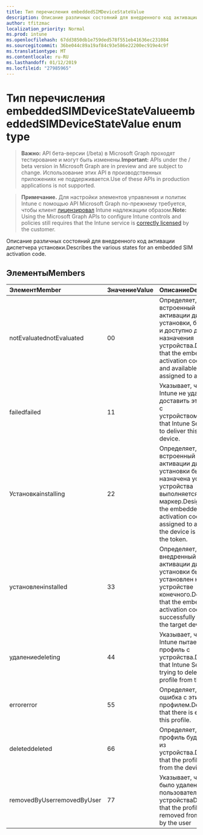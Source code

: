```yaml
---
title: Тип перечисления embeddedSIMDeviceStateValue
description: Описание различных состояний для внедренного код активации диспетчера установки.
author: tfitzmac
localization_priority: Normal
ms.prod: intune
ms.openlocfilehash: 67dd3850db1e759ded578f551eb41636ec231084
ms.sourcegitcommit: 36be044c89a19af84c93e586e22200ec919e4c9f
ms.translationtype: MT
ms.contentlocale: ru-RU
ms.lasthandoff: 01/12/2019
ms.locfileid: "27985965"
---
```

# <a name="embeddedsimdevicestatevalue-enum-type"></a><span data-ttu-id="d2e48-103">Тип перечисления embeddedSIMDeviceStateValue</span><span class="sxs-lookup"><span data-stu-id="d2e48-103">embeddedSIMDeviceStateValue enum type</span></span>

> <span data-ttu-id="d2e48-104">**Важно:** API бета-версии (/beta) в Microsoft Graph проходят тестирование и могут быть изменены.</span><span class="sxs-lookup"><span data-stu-id="d2e48-104">**Important:** APIs under the / beta version in Microsoft Graph are in preview and are subject to change.</span></span> <span data-ttu-id="d2e48-105">Использование этих API в производственных приложениях не поддерживается.</span><span class="sxs-lookup"><span data-stu-id="d2e48-105">Use of these APIs in production applications is not supported.</span></span>

> <span data-ttu-id="d2e48-106">**Примечание.** Для настройки элементов управления и политик Intune с помощью API Microsoft Graph по-прежнему требуется, чтобы клиент [лицензировал](https://go.microsoft.com/fwlink/?linkid=839381) Intune надлежащим образом.</span><span class="sxs-lookup"><span data-stu-id="d2e48-106">**Note:** Using the Microsoft Graph APIs to configure Intune controls and policies still requires that the Intune service is [correctly licensed](https://go.microsoft.com/fwlink/?linkid=839381) by the customer.</span></span>

<span data-ttu-id="d2e48-107">Описание различных состояний для внедренного код активации диспетчера установки.</span><span class="sxs-lookup"><span data-stu-id="d2e48-107">Describes the various states for an embedded SIM activation code.</span></span>
## <a name="members"></a><span data-ttu-id="d2e48-108">Элементы</span><span class="sxs-lookup"><span data-stu-id="d2e48-108">Members</span></span>
|<span data-ttu-id="d2e48-109">Элемент</span><span class="sxs-lookup"><span data-stu-id="d2e48-109">Member</span></span>|<span data-ttu-id="d2e48-110">Значение</span><span class="sxs-lookup"><span data-stu-id="d2e48-110">Value</span></span>|<span data-ttu-id="d2e48-111">Описание</span><span class="sxs-lookup"><span data-stu-id="d2e48-111">Description</span></span>|
|:---|:---|:---|
|<span data-ttu-id="d2e48-112">notEvaluated</span><span class="sxs-lookup"><span data-stu-id="d2e48-112">notEvaluated</span></span>|<span data-ttu-id="d2e48-113">0</span><span class="sxs-lookup"><span data-stu-id="d2e48-113">0</span></span>|<span data-ttu-id="d2e48-114">Определяет, что встроенный код активации диспетчера установки, бесплатное и доступно для назначения устройства.</span><span class="sxs-lookup"><span data-stu-id="d2e48-114">Designates that the embedded SIM activation code is free and available to be assigned to a device.</span></span>|
|<span data-ttu-id="d2e48-115">failed</span><span class="sxs-lookup"><span data-stu-id="d2e48-115">failed</span></span>|<span data-ttu-id="d2e48-116">1</span><span class="sxs-lookup"><span data-stu-id="d2e48-116">1</span></span>|<span data-ttu-id="d2e48-117">Указывает, что служба Intune не удалось доставить этот профиль с устройством.</span><span class="sxs-lookup"><span data-stu-id="d2e48-117">Designates that Intune Service failed to deliver this profile to a device.</span></span>|
|<span data-ttu-id="d2e48-118">Установка</span><span class="sxs-lookup"><span data-stu-id="d2e48-118">installing</span></span>|<span data-ttu-id="d2e48-119">2</span><span class="sxs-lookup"><span data-stu-id="d2e48-119">2</span></span>|<span data-ttu-id="d2e48-120">Определяет, что встроенный код активации диспетчера установки была назначена устройства и устройства выполняется установка маркер.</span><span class="sxs-lookup"><span data-stu-id="d2e48-120">Designates that the embedded SIM activation code has been assigned to a device and the device is installing the token.</span></span>|
|<span data-ttu-id="d2e48-121">установлен</span><span class="sxs-lookup"><span data-stu-id="d2e48-121">installed</span></span>|<span data-ttu-id="d2e48-122">3</span><span class="sxs-lookup"><span data-stu-id="d2e48-122">3</span></span>|<span data-ttu-id="d2e48-123">Определяет, что внедренный код активации диспетчера установки был успешно установлен на устройстве конечного.</span><span class="sxs-lookup"><span data-stu-id="d2e48-123">Designates that the embedded SIM activation code has been successfully installed on the target device.</span></span>|
|<span data-ttu-id="d2e48-124">удаление</span><span class="sxs-lookup"><span data-stu-id="d2e48-124">deleting</span></span>|<span data-ttu-id="d2e48-125">4</span><span class="sxs-lookup"><span data-stu-id="d2e48-125">4</span></span>|<span data-ttu-id="d2e48-126">Указывает, что служба Intune пытается удалить профиль с устройства.</span><span class="sxs-lookup"><span data-stu-id="d2e48-126">Designates that Intune Service is trying to delete the profile from the device.</span></span>|
|<span data-ttu-id="d2e48-127">error</span><span class="sxs-lookup"><span data-stu-id="d2e48-127">error</span></span>|<span data-ttu-id="d2e48-128">5</span><span class="sxs-lookup"><span data-stu-id="d2e48-128">5</span></span>|<span data-ttu-id="d2e48-129">Определяет, что, ошибка с этим профилем.</span><span class="sxs-lookup"><span data-stu-id="d2e48-129">Designates that there is error with this profile.</span></span>|
|<span data-ttu-id="d2e48-130">deleted</span><span class="sxs-lookup"><span data-stu-id="d2e48-130">deleted</span></span>|<span data-ttu-id="d2e48-131">6</span><span class="sxs-lookup"><span data-stu-id="d2e48-131">6</span></span>|<span data-ttu-id="d2e48-132">Определяет, что профиль будет удален из устройства.</span><span class="sxs-lookup"><span data-stu-id="d2e48-132">Designates that the profile is deleted from the device.</span></span>|
|<span data-ttu-id="d2e48-133">removedByUser</span><span class="sxs-lookup"><span data-stu-id="d2e48-133">removedByUser</span></span>|<span data-ttu-id="d2e48-134">7</span><span class="sxs-lookup"><span data-stu-id="d2e48-134">7</span></span>|<span data-ttu-id="d2e48-135">Указывает, что профиль было удалено пользователем с устройства</span><span class="sxs-lookup"><span data-stu-id="d2e48-135">Designates that the profile is removed from the device by the user</span></span>|





